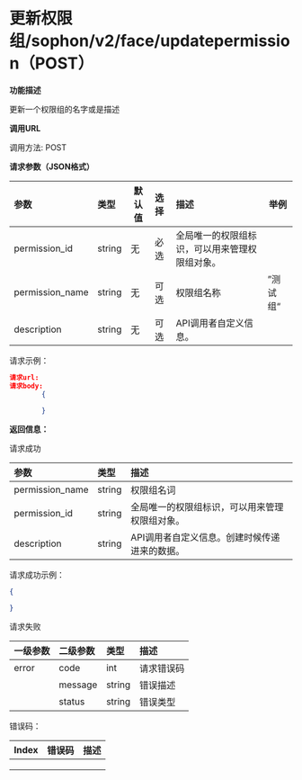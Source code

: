 # 更新权限组/sophon/v2/face/updatepermission（POST）

**功能描述**

更新一个权限组的名字或是描述

**调用URL**

调用方法: POST

**请求参数（JSON格式）**

| 参数            | 类型   | 默认值 | 选择 | 描述                                           | 举例     |
| :-------------- | :----- | ------ | :--- | :--------------------------------------------- | -------- |
| permission_id   | string | 无     | 必选 | 全局唯一的权限组标识，可以用来管理权限组对象。 |          |
| permission_name | string | 无     | 可选 | 权限组名称                                     | ”测试组“ |
| description     | string | 无     | 可选 | API调用者自定义信息。                          |          |

请求示例：

```json
请求url: 
请求body:
        {
 
        }
```

**返回信息：**

请求成功

| 参数            | 类型   | 描述                                           |
| :-------------- | :----- | :--------------------------------------------- |
| permission_name | string | 权限组名词                                     |
| permission_id   | string | 全局唯一的权限组标识，可以用来管理权限组对象。 |
| description     | string | API调用者自定义信息。创建时候传递进来的数据。  |

请求成功示例：

```json
{

}
```

请求失败

| 一级参数 | 二级参数 | 类型   | 描述       |
| :------- | :------- | :----- | :--------- |
| error    | code     | int    | 请求错误码 |
|          | message  | string | 错误描述   |
|          | status   | string | 错误类型   |

错误码：

| Index | 错误码 | 描述 |
| ----- | ------ | ---- |
|       |        |      |
|       |        |      |
|       |        |      |

